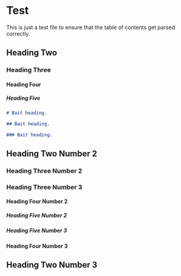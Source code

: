# Test

This is just a test file to ensure that the table of contents get parsed
correctly.

## Heading Two

### Heading Three

#### Heading Four

##### Heading Five

```md
# Bait heading.

## Bait heading.

### Bait heading.
```

## Heading Two Number 2

### Heading Three Number 2

### Heading Three Number 3

#### Heading Four Number 2

##### Heading Five Number 2

##### Heading Five Number 3

#### Heading Four Number 3

## Heading Two Number 3
